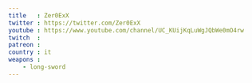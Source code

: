 ```yaml
---
title   : Zer0ExX
twitter : https://twitter.com/Zer0ExX
youtube : https://www.youtube.com/channel/UC_KUijKqLuWgJQbWe0mO4rw
twitch  : 
patreon : 
country : it
weapons :
    - long-sword
---
```


